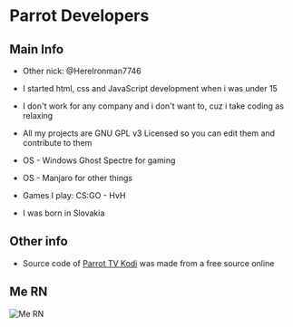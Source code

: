 # Parrot Developers

## Main Info

- Other nick: @HereIronman7746

- I started html, css and JavaScript development when i was under 15

- I don't work for any company and i don't want to, cuz i take coding as relaxing

- All my projects are GNU GPL v3 Licensed so you can edit them and contribute to them

- OS - Windows Ghost Spectre for gaming
- OS - Manjaro for other things

- Games I play: CS:GO - HvH

- I was born in Slovakia

## Other info

- Source code of  [Parrot TV Kodi](https://github.com/ParrotDevelopers/Parrot-TV-Kodi/) was made from a free source online

## Me RN
![Me RN](https://i.ibb.co/jynMkLB/tenor.gif "Me RN")
